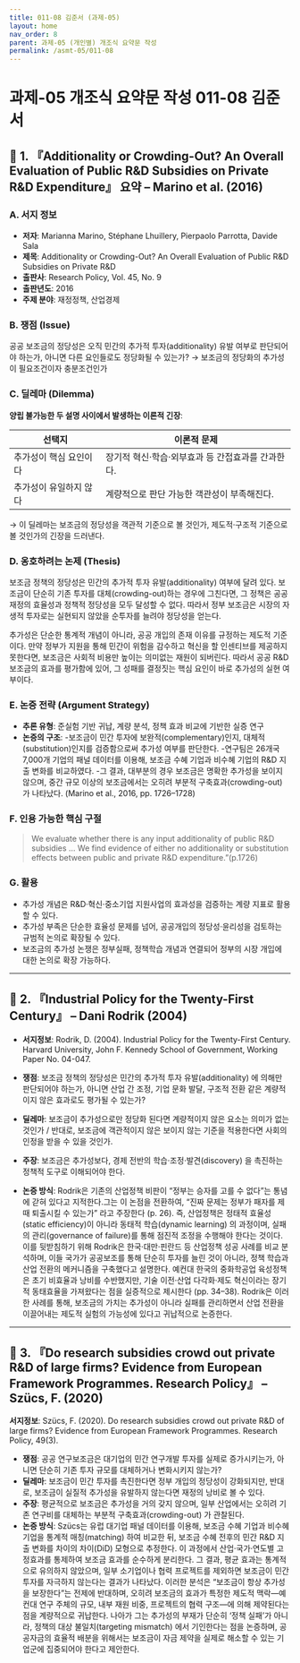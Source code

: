 ```yaml
---
title: 011-08 김준서 (과제-05)
layout: home
nav_order: 8
parent: 과제-05 (개인별) 개조식 요약문 작성
permalink: /asmt-05/011-08
---
```


# 과제-05 개조식 요약문 작성 011-08 김준서 

## 📘 1. 『Additionality or Crowding-Out? An Overall Evaluation of Public R&D Subsidies on Private R&D Expenditure』 요약 – Marino et al. (2016)

### A. 서지 정보  
- **저자**: Marianna Marino, Stéphane Lhuillery, Pierpaolo Parrotta, Davide Sala 
- **제목**: Additionality or Crowding-Out? An Overall Evaluation of Public R&D Subsidies on Private R&D
- **출판사**: Research Policy, Vol. 45, No. 9
- **출판년도**: 2016
- **주제 분야**: 재정정책, 산업경제


### B. 쟁점 (Issue)  
공공 보조금의 정당성은 오직 민간의 추가적 투자(additionality) 유발 여부로 판단되어야 하는가,
아니면 다른 요인들로도 정당화될 수 있는가? 
→ 보조금의 정당화의 추가성이 필요조건이자 충분조건인가


### C. 딜레마 (Dilemma)  
**양립 불가능한 두 설명 사이에서 발생하는 이론적 긴장**:

| 선택지 | 이론적 문제 |
|--------|-------------|
| 추가성이 핵심 요인이다 |  장기적 혁신·학습·외부효과 등 간접효과를 간과한다. |
| 추가성이 유일하지 않다 | 계량적으로 판단 가능한 객관성이 부족해진다. |

→ 이 딜레마는 보조금의 정당성을 객관적 기준으로 볼 것인가, 제도적·구조적 기준으로 볼 것인가의 긴장을 드러낸다.


### D. 옹호하려는 논제 (Thesis)  
보조금 정책의 정당성은 민간의 추가적 투자 유발(additionality) 여부에 달려 있다. 보조금이 단순히 기존 투자를 대체(crowding-out)하는 경우에 그친다면, 그 정책은 공공 재정의 효율성과 정책적 정당성을 모두 달성할 수 없다. 따라서 정부 보조금은 시장의 자생적 투자로는 실현되지 않았을 순투자를 늘려야 정당성을 얻는다. 

추가성은 단순한 통계적 개념이 아니라, 공공 개입의 존재 이유를 규정하는 제도적 기준이다.
만약 정부가 지원을 통해 민간이 위험을 감수하고 혁신을 할 인센티브를 제공하지 못한다면, 보조금은 사회적 비용만 높이는 의미없는 재원이 되버린다.
따라서 공공 R&D 보조금의 효과를 평가함에 있어, 그 성패를 결정짓는 핵심 요인이 바로 추가성의 실현 여부이다. 

### E. 논증 전략 (Argument Strategy)  
- **추론 유형**:  준실험 기반 귀납, 계량 분석, 정책 효과 비교에 기반한 실증 연구
- **논증의 구조**:
  -보조금이 민간 투자에 보완적(complementary)인지, 대체적(substitution)인지를 검증함으로써 추가성 여부를 판단한다.
-연구팀은 26개국 7,000개 기업의 패널 데이터를 이용해, 보조금 수혜 기업과 비수혜 기업의 R&D 지출 변화를 비교하였다.
-그 결과, 대부분의 경우 보조금은 명확한 추가성을 보이지 않으며, 중간 규모 이상의 보조금에서는 오히려 부분적 구축효과(crowding-out) 가 나타났다. (Marino et al., 2016, pp. 1726–1728)

### F. 인용 가능한 핵심 구절
>We evaluate whether there is any input additionality of public R&D subsidies … We find evidence of either no additionality or substitution effects between public and private R&D expenditure.”(p.1726)
> 


### G. 활용
- 추가성 개념은 R&D·혁신·중소기업 지원사업의 효과성을 검증하는 계량 지표로 활용할 수 있다.
- 추가성 부족은 단순한 효율성 문제를 넘어, 공공개입의 정당성·윤리성을 검토하는 규범적 논의로 확장될 수 있다.
- 보조금의 추가성 논쟁은 정부실패, 정책학습 개념과 연결되어 정부의 시장 개입에 대한 논의로 확장 가능하다. 
---

## 📘 2. 『Industrial Policy for the Twenty-First Century』 – Dani Rodrik (2004) 

- **서지정보**: Rodrik, D. (2004). Industrial Policy for the Twenty-First Century. Harvard University, John F. Kennedy School of Government, Working Paper No. 04-047.

- **쟁점**: 보조금 정책의 정당성은 민간의 추가적 투자 유발(additionality) 에 의해만 판단되어야 하는가, 아니면 산업 간 조정, 기업 문화 발달, 구조적 전환 같은 계량적이지 않은 효과로도 평가될 수 있는가?  
- **딜레마**: 보조금이 추가성으로만 정당화 된다면 계량적이지 않은 요소는 의미가 없는 것인가 / 반대로, 보조금에 객관적이지 않은 보이지 않는 기준을 적용한다면 사회의 인정을 받을 수 있을 것인가.  
- **주장**: 보조금은 추가성보다, 경제 전반의 학습·조정·발견(discovery) 을 촉진하는 정책적 도구로 이해되어야 한다.
- **논증 방식**: Rodrik은 기존의 산업정책 비판이 “정부는 승자를 고를 수 없다”는 통념에 갇혀 있다고 지적한다.그는 이 논점을 전환하여, “진짜 문제는 정부가 패자를 제때 퇴출시킬 수 있는가” 라고 주장한다 (p. 26). 즉, 산업정책은 정태적 효율성(static efficiency)이 아니라 동태적 학습(dynamic learning) 의 과정이며, 실패의 관리(governance of failure)를 통해 점진적 조정을 수행해야 한다는 것이다. 이를 뒷받침하기 위해 Rodrik은 한국·대만·핀란드 등 산업정책 성공 사례를 비교 분석하며,
이들 국가가 공공보조를 통해 단순히 투자를 늘린 것이 아니라, 정책 학습과 산업 전환의 메커니즘을 구축했다고 설명한다. 예컨대 한국의 중화학공업 육성정책은 초기 비효율과 낭비를 수반했지만,
기술 이전·산업 다각화·제도 혁신이라는 장기적 동태효율을 가져왔다는 점을 실증적으로 제시한다 (pp. 34–38). Rodrik은 이러한 사례를 통해, 보조금의 가치는 추가성이 아니라
실패를 관리하면서 산업 전환을 이끌어내는 제도적 실험의 가능성에 있다고 귀납적으로 논증한다.

---

## 📘 3. 『Do research subsidies crowd out private R&D of large firms? Evidence from European Framework Programmes. Research Policy』 – Szücs, F. (2020)

 **서지정보**: Szücs, F. (2020). Do research subsidies crowd out private R&D of large firms? Evidence from European Framework Programmes. Research Policy, 49(3).

- **쟁점**: 공공 연구보조금은 대기업의 민간 연구개발 투자를 실제로 증가시키는가,
아니면 단순히 기존 투자 규모를 대체하거나 변화시키지 않는가?
- **딜레마**:  보조금이 민간 투자를 촉진한다면 정부 개입의 정당성이 강화되지만, 반대로, 보조금이 실질적 추가성을 유발하지 않는다면 재정의 낭비로 볼 수 있다.
- **주장**: 평균적으로 보조금은 추가성을 거의 갖지 않으며, 일부 산업에서는 오히려 기존 연구비를 대체하는 부분적 구축효과(crowding-out) 가 관찰된다. 
- **논증 방식**: Szücs는 유럽 대기업 패널 데이터를 이용해, 보조금 수혜 기업과 비수혜 기업을 통계적 매칭(matching) 하여 비교한 뒤, 보조금 수혜 전후의 민간 R&D 지출 변화를 차이의 차이(DiD) 모형으로 추정한다. 이 과정에서 산업·국가·연도별 고정효과를 통제하여 보조금 효과를 순수하게 분리한다. 그 결과, 평균 효과는 통계적으로 유의하지 않았으며, 일부 소기업이나 협력 프로젝트를 제외하면 보조금이 민간 투자를 자극하지 않는다는 결과가 나타났다. 이러한 분석은 “보조금이 항상 추가성을 보장한다”는 전제에 반대하며, 오히려 보조금의 효과가 특정한 제도적 맥락—예컨대 연구 주체의 규모, 내부 재원 비중, 프로젝트의 협력 구조—에 의해 제약된다는 점을 계량적으로 귀납한다.
나아가 그는 추가성의 부재가 단순히 ‘정책 실패’가 아니라, 정책의 대상 불일치(targeting mismatch) 에서 기인한다는 점을 논증하며, 공공자금의 효율적 배분을 위해서는 보조금이 자금 제약을 실제로 해소할 수 있는 기업군에 집중되어야 한다고 제안한다.